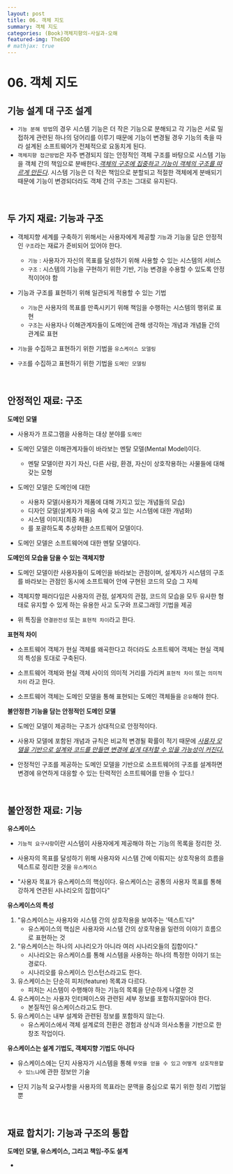 ```yaml
---
layout: post
title: 06. 객체 지도
summary: 객체 지도
categories: (Book)객체지향의-사실과-오해
featured-img: TheEOO
# mathjax: true
---
```


# 06. 객체 지도

## 기능 설계 대 구조 설계

- `기능 분해 방법`의 경우 시스템 기능은 더 작은 기능으로 분해되고 각 기능은 서로 밀접하게 관련된 하나의 덩어리를 이루기 때문에 기능이 변경될 경우 기능의 축을 따라 설계된 소프트웨어가 전체적으로 요동치게 된다.
- `객체지향 접근방법`은 자주 변경되지 않는 안정적인 객체 구조를 바탕으로 시스템 기능을 객체 간의 책임으로 분배한다.<u>*객체의 구조에 집중하고 기능이 객체의 구조를 따르게 만든다*</u>. 시스템 기능은 더 작은 책임으로 분할되고 적절한 객체에게 분배되기 때문에 기능이 변경되더라도 객체 간의 구조는 그대로 유지된다.

<br>

## 두 가지 재료: 기능과 구조

- 객체지향 세계를 구축하기 위해서는 사용자에게 제공할 `기능`과 기능을 담은 안정적인 `구조`라는 재료가 준비되어 있어야 한다.
	- `기능` : 사용자가 자신의 목표를 달성하기 위해 사용할 수 있는 시스템의 서비스
	- `구조` : 시스템의 기능을 구현하기 위한 기반, 기능 변경을 수용할 수 있도록 안정적이어야 함

- 기능과 구조를 표현하기 위해 일관되게 적용할 수 있는 기법
  - `기능`은 사용자의 목표를 만족시키기 위해 책임을 수행하는 시스템의 행위로 표현
  - `구조`는 사용자나 이해관계자들이 도메인에 관해 생각하는 개념과 개념들 간의 관계로 표현

- `기능`을 수집하고 표현하기 위한 기법을 `유스케이스 모델링`
- `구조`를 수집하고 표현하기 위한 기법을 `도메인 모델링`

<br>

## 안정적인 재료: 구조

**도메인 모델**

- 사용자가 프로그램을 사용하는 대상 분야를 `도메인`
- 도메인 모델은 이해관계자들이 바라보는 멘탈 모델(Mental Model)이다.
  - 멘탈 모델이란 자기 자신, 다른 사람, 환경, 자신이 상호작용하는 사물들에 대해 갖는 모형   
- 도메인 모델은 도메인에 대한 
  - 사용자 모델(사용자가 제품에 대해 가지고 있는 개념들의 모습)
  - 디자인 모델(설계자가 마음 속에 갖고 있는 시스템에 대한 개념화)
  - 시스템 이미지(최종 제품)
  - 를 포괄하도록 추상화한 소프트웨어 모델이다.

- 도메인 모델은 소프트웨어에 대한 멘탈 모델이다.

**도메인의 모습을 담을 수 있는 객체지향**

- 도메인 모델이란 사용자들이 도메인을 바라보는 관점이며, 설계자가 시스템의 구조를 바라보는 관점인 동시에 소프트웨어 안에 구현된 코드의 모습 그 자체

- 객체지향 패러다임은 사용자의 관점, 설계자의 관점, 코드의 모습을 모두 유사한 형태로 유지할 수 있게 하는 유용한 사고 도구와 프로그래밍 기법을 제공

- 위 특징을 `연결완전성` 또는 `표현적 차이`라고 한다.

**표현적 차이**

- 소프트웨어 객체가 현실 객체를 왜곡한다고 하더라도 소프트웨어 객체는 현실 객체의 특성을 토대로 구축된다.

- 소프트웨어 객체와 현실 객체 사이의 의미적 거리를 가리켜 `표현적 차이` 또는 `의미적 차이` 라고 한다.

- 소프트웨어 객체는 도메인 모델을 통해 표현되는 도메인 객체들을 `은유`해야 한다.

**불안정한 기능을 담는 안정적인 도메인 모델**

- 도메인 모델이 제공하는 구조가 상대적으로 안정적이다.

- 사용자 모델에 포함된 개념과 규칙은 비교적 변경될 확률이 적기 때문에 <u>*사용자 모델을 기반으로 설계와 코드를 만들면 변경에 쉽게 대처할 수 있을 가능성이 커진다.*</u>

- 안정적인 구조를 제공하는 도메인 모델을 기반으로 소프트웨어의 구조를 설계하면 변경에 유연하게 대응할 수 있는 탄력적인 소프트웨어를 만들 수 있다.!

<br>

## 불안정한 재료: 기능

**유스케이스**

- `기능적 요구사항`이란 시스템이 사용자에게 제공해야 하는 기능의 목록을 정리한 것.

- 사용자의 목표를 달성하기 위해 사용자와 시스템 간에 이뤄지는 상호작용의 흐름을 텍스트로 정리한 것을 `유스케이스`

- "사용자 목표가 유스케이스의 핵심이다. 유스케이스는 공통의 사용자 목표를 통해 강하게 연관된 시나리오의 집합이다"

**유스케이스의 특성**

1. "유스케이스는 사용자와 시스템 간의 상호작용을 보여주는 '텍스트'다"
	- 유스케이스의 핵심은 사용자와 시스템 간의 상호작용을 일련의 이야기 흐름으로 표현하는 것
2. "유스케이스는 하나의 시나리오가 아니라 여러 시나리오들의 집합이다."
	- 시나리오는 유스케이스를 통해 시스템을 사용하는 하나의 특정한 이야기 또는 경로다.
	- 시나리오를 유스케이스 인스턴스라고도 한다.
3. 유스케이스는 단순히 피처(feature) 목록과 다르다.
	- 피처는 시스템이 수행해야 하는 기능의 목록을 단순하게 나열한 것
4. 유스케이스는 사용자 인터페이스와 관련된 세부 정보를 포함하지말아야 한다.
	- 본질적인 유스케이스라고도 한다.
5. 유스케이스는 내부 설계와 관련된 정보를 포함하지 않는다.
	- 유스케이스에서 객체 설계로의 전환은 경험과 상식과 의사소통을 기반으로 한 창조 작업이다.

**유스케이스는 설계 기법도, 객체지향 기법도 아니다**

- 유스케이스에는 단지 사용자가 시스템을 통해 `무엇을 얻을 수 있고` `어떻게 상호작용할 수 있느냐`에 관한 정보만 기술

- 단지 기능적 요구사항을 사용자의 목표라는 문맥을 중심으로 묶기 위한 정리 기법일 뿐

<br>

## 재료 합치기: 기능과 구조의 통합

**도메인 모델, 유스케이스, 그리고 책임-주도 설계**

- 

















